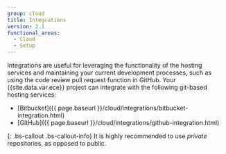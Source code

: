```yaml
---
group: cloud
title: Integrations
version: 2.1
functional_areas:
  - Cloud
  - Setup
---
```


Integrations are useful for leveraging the functionality of the hosting services and maintaining your current development processes, such as using the code review pull request function in GitHub. Your {{site.data.var.ece}}  project can integrate with the following git-based hosting services:

-  [Bitbucket]({{ page.baseurl }}/cloud/integrations/bitbucket-integration.html)
-  [GitHub]({{ page.baseurl }}/cloud/integrations/github-integration.html)
<!-- -  [GitLab]({{ page.baseurl }}/cloud/integrations/gitlab-integration.html) -->

{: .bs-callout .bs-callout-info}
It is highly recommended to use _private_ repositories, as opposed to public.

